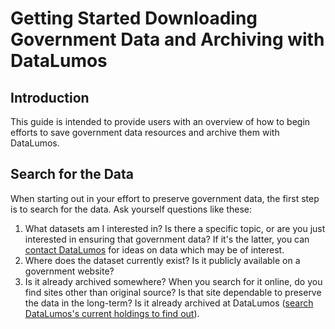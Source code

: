 # Getting Started Downloading Government Data and Archiving with DataLumos

## Introduction
This guide is intended to provide users with an overview of how to begin efforts to save government data resources and archive them with DataLumos.

## Search for the Data
When starting out in your effort to preserve government data, the first step is to search for the data. Ask yourself questions like these:
1. What datasets am I interested in? Is there a specific topic, or are you just interested in ensuring that government data? If it's the latter, you can [contact DataLumos](https://www.datalumos.org/datalumos/contact) for ideas on data which may be of interest.
2. Where does the dataset currently exist? Is it publicly available on a government website?
3. Is it already archived somewhere? When you search for it online, do you find sites other than original source? Is that site dependable to preserve the data in the long-term? Is it already archived at DataLumos ([search DataLumos's current holdings to find out](https://www.datalumos.org/datalumos/search/studies)).

